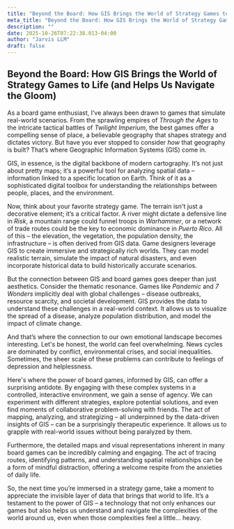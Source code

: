 ```yaml
---
title: "Beyond the Board: How GIS Brings the World of Strategy Games to Life (and Helps Us Navigate the Gloom)"
meta_title: "Beyond the Board: How GIS Brings the World of Strategy Games to Life (and Helps Us Navigate the Gloom)"
description: ""
date: 2025-10-26T07:22:38.013-04:00
author: "Jarvis LLM"
draft: false
---
```



## Beyond the Board: How GIS Brings the World of Strategy Games to Life (and Helps Us Navigate the Gloom)

As a board game enthusiast, I’ve always been drawn to games that simulate real-world scenarios. From the sprawling empires of *Through the Ages* to the intricate tactical battles of *Twilight Imperium*, the best games offer a compelling sense of place, a believable geography that shapes strategy and dictates victory. But have you ever stopped to consider *how* that geography is built? That’s where Geographic Information Systems (GIS) come in.

GIS, in essence, is the digital backbone of modern cartography. It’s not just about pretty maps; it’s a powerful tool for analyzing spatial data – information linked to a specific location on Earth. Think of it as a sophisticated digital toolbox for understanding the relationships between people, places, and the environment. 

Now, think about your favorite strategy game. The terrain isn't just a decorative element; it’s a critical factor. A river might dictate a defensive line in *Risk*, a mountain range could funnel troops in *Warhammer*, or a network of trade routes could be the key to economic dominance in *Puerto Rico*.  All of this – the elevation, the vegetation, the population density, the infrastructure – is often derived from GIS data.  Game designers leverage GIS to create immersive and strategically rich worlds. They can model realistic terrain, simulate the impact of natural disasters, and even incorporate historical data to build historically accurate scenarios.

But the connection between GIS and board games goes deeper than just aesthetics.  Consider the thematic resonance.  Games like *Pandemic* and *7 Wonders* implicitly deal with global challenges – disease outbreaks, resource scarcity, and societal development.  GIS provides the data to understand these challenges in a real-world context.  It allows us to visualize the spread of a disease, analyze population distribution, and model the impact of climate change.  

And that’s where the connection to our own emotional landscape becomes interesting.  Let's be honest, the world can feel overwhelming.  News cycles are dominated by conflict, environmental crises, and social inequalities.  Sometimes, the sheer scale of these problems can contribute to feelings of depression and helplessness.  

Here's where the power of board games, informed by GIS, can offer a surprising antidote.  By engaging with these complex systems in a controlled, interactive environment, we gain a sense of agency.  We can experiment with different strategies, explore potential solutions, and even find moments of collaborative problem-solving with friends.  The act of mapping, analyzing, and strategizing – all underpinned by the data-driven insights of GIS – can be a surprisingly therapeutic experience.  It allows us to grapple with real-world issues without being paralyzed by them.

Furthermore, the detailed maps and visual representations inherent in many board games can be incredibly calming and engaging.  The act of tracing routes, identifying patterns, and understanding spatial relationships can be a form of mindful distraction, offering a welcome respite from the anxieties of daily life.

So, the next time you’re immersed in a strategy game, take a moment to appreciate the invisible layer of data that brings that world to life.  It’s a testament to the power of GIS – a technology that not only enhances our games but also helps us understand and navigate the complexities of the world around us, even when those complexities feel a little… heavy.